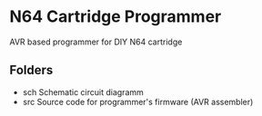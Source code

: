 # N64 Cartridge Programmer

AVR based programmer for DIY N64 cartridge

## Folders

- sch Schematic circuit diagramm
- src Source code for programmer's firmware (AVR assembler) 
